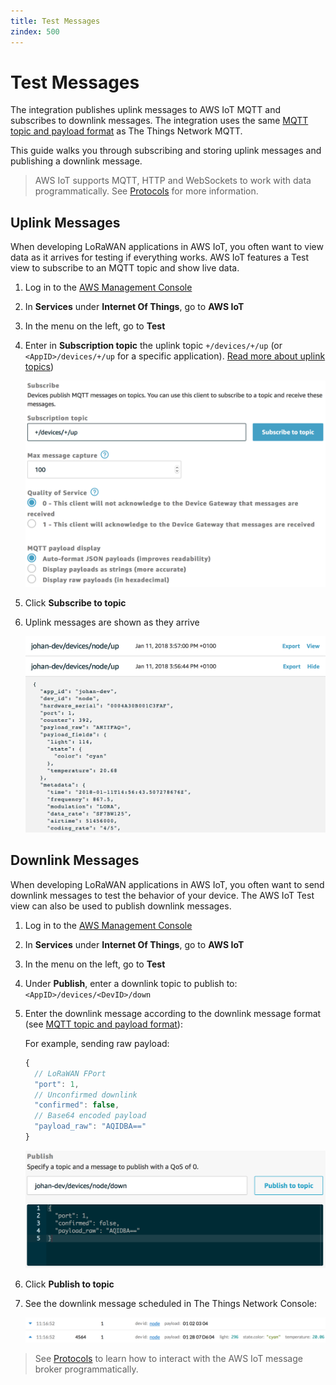 ```yaml
---
title: Test Messages
zindex: 500
---
```


# Test Messages

The integration publishes uplink messages to AWS IoT MQTT and subscribes to downlink messages. The integration uses the same [MQTT topic and payload format](../mqtt/api#uplink-messages) as The Things Network MQTT.

This guide walks you through subscribing and storing uplink messages and publishing a downlink message.

> AWS IoT supports MQTT, HTTP and WebSockets to work with data programmatically. See [Protocols](https://docs.aws.amazon.com/iot/latest/developerguide/protocols.html) for more information.

## Uplink Messages

When developing LoRaWAN applications in AWS IoT, you often want to view data as it arrives for testing if everything works. AWS IoT features a Test view to subscribe to an MQTT topic and show live data.

1. Log in to the [AWS Management Console](http://console.aws.amazon.com)
2. In **Services** under **Internet Of Things**, go to **AWS IoT**
3. In the menu on the left, go to **Test**
4. Enter in **Subscription topic** the uplink topic `+/devices/+/up` (or `<AppID>/devices/+/up` for a specific application). [Read more about uplink topics](../mqtt/api.md#uplink-messages))

   ![Test subscribe](test-subscribe.png)

5. Click **Subscribe to topic**
6. Uplink messages are shown as they arrive

   ![Test uplink](test-uplink.png)

## Downlink Messages

When developing LoRaWAN applications in AWS IoT, you often want to send downlink messages to test the behavior of your device. The AWS IoT Test view can also be used to publish downlink messages.

1. Log in to the [AWS Management Console](http://console.aws.amazon.com)
2. In **Services** under **Internet Of Things**, go to **AWS IoT**
3. In the menu on the left, go to **Test**
4. Under **Publish**, enter a downlink topic to publish to: `<AppID>/devices/<DevID>/down`
5. Enter the downlink message according to the downlink message format (see [MQTT topic and payload format](../mqtt/api#downlink-messages)):

   For example, sending raw payload:

   ```js
   {
     // LoRaWAN FPort
     "port": 1,
     // Unconfirmed downlink
     "confirmed": false,
     // Base64 encoded payload
     "payload_raw": "AQIDBA=="
   }
   ```

   ![Publish downlink](downlink-publish.png)

6. Click **Publish to topic**
7. See the downlink message scheduled in The Things Network Console:

   ![Downlink scheduled](downlink-console.png)

> See [Protocols](https://docs.aws.amazon.com/iot/latest/developerguide/protocols.html) to learn how to interact with the AWS IoT message broker programmatically.
